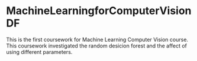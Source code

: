 # MachineLearningforComputerVisionDF
This is the first coursework for Machine Learning Computer Vision course. This coursework investigated the random desicion forest and the affect of using different parameters.
